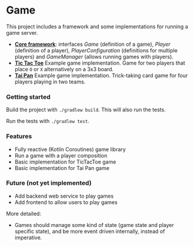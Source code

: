 # Game

This project includes a framework and some implementations for running a game server.

- [**Core framework**](./core): interfaces *Game* (definition of a game), *Player* (definition of a player), *PlayerConfiguration* (definitions for multiple players) and *GameManager* (allows running games with players).
- [**Tic Tac Toe**](./tictactoe) Example game implementation. Game for two players that place `O` or `X` alternatively on a 3x3 board.
- [**Tai Pan**](./taipan) Example game implementation. Trick-taking card game for four players playing in two teams.

### Getting started

Build the project with `./gradlew build`. This will also run the tests.

Run the tests with `./gradlew test`.

### Features

- Fully reactive (Kotlin Coroutines) game library
- Run a game with a player composition
- Basic implementation for TicTacToe game
- Basic implementation for Tai Pan game

### Future (not yet implemented)

- Add backend web service to play games
- Add frontend to allow users to play games

More detailed:
- Games should manage some kind of state (game state and player specific state), and be more event driven internally, instead of imperative.

